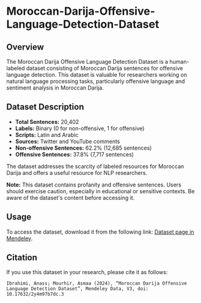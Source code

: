 # Moroccan-Darija-Offensive-Language-Detection-Dataset
## Overview
The Moroccan Darija Offensive Language Detection Dataset is a human-labeled dataset consisting of Moroccan Darija sentences for offensive language detection. This dataset is valuable for researchers working on natural language processing tasks, particularly offensive language and sentiment analysis in Moroccan Darija.

## Dataset Description
- **Total Sentences:** 20,402
- **Labels:** Binary (0 for non-offensive, 1 for offensive)
- **Scripts:** Latin and Arabic
- **Sources:** Twitter and YouTube comments
- **Non-offensive Sentences:** 62.2% (12,685 sentences)
- **Offensive Sentences:** 37.8% (7,717 sentences)

The dataset addresses the scarcity of labeled resources for Moroccan Darija and offers a useful resource for NLP researchers.

**Note:** This dataset contains profanity and offensive sentences. Users should exercise caution, especially in educational or sensitive contexts. Be aware of the dataset's content before accessing it.

## Usage
To access the dataset, download it from the following link:
[Dataset page in Mendeley](https://data.mendeley.com/datasets/2y4m97b7dc/3).

## Citation

If you use this dataset in your research, please cite it as follows:

`Ibrahimi, Anass; Mourhir, Asmaa (2024), “Moroccan Darija Offensive Language Detection Dataset”, Mendeley Data, V3, doi: 10.17632/2y4m97b7dc.3`

